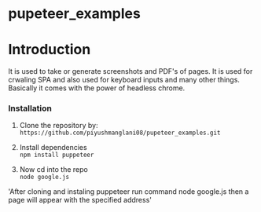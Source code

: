 # pupeteer_examples

# Introduction

It is used to take or generate screenshots and PDF's of pages. It is used for crwaling SPA and also used for keyboard inputs and many other things. Basically it comes with the power of headless chrome.

### Installation

1. Clone the repository by:<br />
`https://github.com/piyushmanglani08/pupeteer_examples.git`

2. Install dependencies<br />
`npm install puppeteer`

3. Now cd into the repo <br />
`node google.js`<br/>

'After cloning and instaling puppeteer run command node google.js then a page will appear with the specified address'

